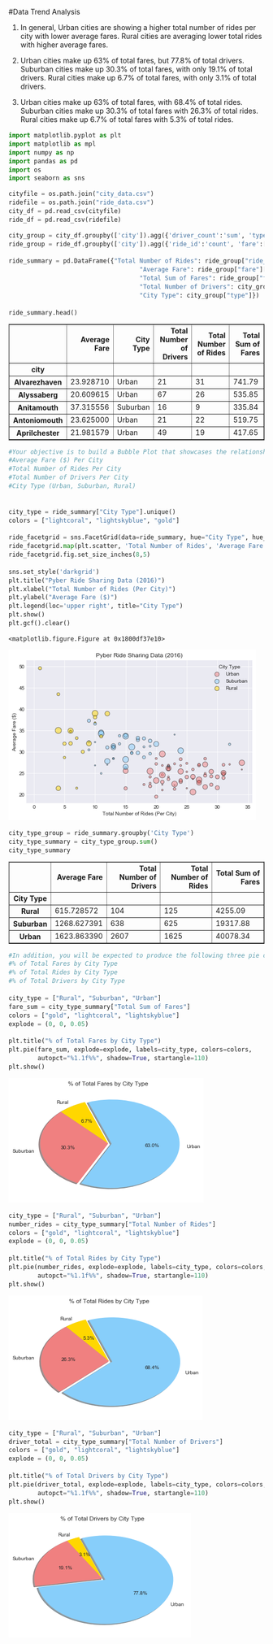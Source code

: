 
#Data Trend Analysis

1) In general, Urban cities are showing a higher total number of rides per city with lower average fares. 
Rural cities are averaging lower total rides with higher average fares. 

2) Urban cities make up 63% of total fares, but 77.8% of total drivers.  
Suburban cities make up 30.3% of total fares, with only 19.1% of total drivers.
Rural cities make up 6.7% of total fares, with only 3.1% of total drivers. 

3) Urban cities make up 63% of total fares, with 68.4% of total rides. 
Suburban cities make up 30.3% of total fares with 26.3% of total rides.
Rural cities make up 6.7% of total fares with 5.3% of total rides. 




```python
import matplotlib.pyplot as plt
import matplotlib as mpl
import numpy as np
import pandas as pd
import os
import seaborn as sns
```


```python
cityfile = os.path.join("city_data.csv")
ridefile = os.path.join("ride_data.csv")
city_df = pd.read_csv(cityfile)
ride_df = pd.read_csv(ridefile)
```


```python
city_group = city_df.groupby(['city']).agg({'driver_count':'sum', 'type': 'max'})
ride_group = ride_df.groupby(['city']).agg({'ride_id':'count', 'fare':['mean', 'sum']})

ride_summary = pd.DataFrame({"Total Number of Rides": ride_group["ride_id"]["count"], 
                                    "Average Fare": ride_group["fare"]["mean"], 
                                    "Total Sum of Fares": ride_group["fare"]["sum"],
                                    "Total Number of Drivers": city_group["driver_count"],
                                    "City Type": city_group["type"]})

ride_summary.head()
```




<div>
<table border="1" class="dataframe">
  <thead>
    <tr style="text-align: right;">
      <th></th>
      <th>Average Fare</th>
      <th>City Type</th>
      <th>Total Number of Drivers</th>
      <th>Total Number of Rides</th>
      <th>Total Sum of Fares</th>
    </tr>
    <tr>
      <th>city</th>
      <th></th>
      <th></th>
      <th></th>
      <th></th>
      <th></th>
    </tr>
  </thead>
  <tbody>
    <tr>
      <th>Alvarezhaven</th>
      <td>23.928710</td>
      <td>Urban</td>
      <td>21</td>
      <td>31</td>
      <td>741.79</td>
    </tr>
    <tr>
      <th>Alyssaberg</th>
      <td>20.609615</td>
      <td>Urban</td>
      <td>67</td>
      <td>26</td>
      <td>535.85</td>
    </tr>
    <tr>
      <th>Anitamouth</th>
      <td>37.315556</td>
      <td>Suburban</td>
      <td>16</td>
      <td>9</td>
      <td>335.84</td>
    </tr>
    <tr>
      <th>Antoniomouth</th>
      <td>23.625000</td>
      <td>Urban</td>
      <td>21</td>
      <td>22</td>
      <td>519.75</td>
    </tr>
    <tr>
      <th>Aprilchester</th>
      <td>21.981579</td>
      <td>Urban</td>
      <td>49</td>
      <td>19</td>
      <td>417.65</td>
    </tr>
  </tbody>
</table>
</div>




```python
#Your objective is to build a Bubble Plot that showcases the relationship between four key variables:
#Average Fare ($) Per City
#Total Number of Rides Per City
#Total Number of Drivers Per City
#City Type (Urban, Suburban, Rural)


city_type = ride_summary["City Type"].unique()
colors = ["lightcoral", "lightskyblue", "gold"]

ride_facetgrid = sns.FacetGrid(data=ride_summary, hue="City Type", hue_order=city_type, palette=colors)
ride_facetgrid.map(plt.scatter, 'Total Number of Rides', 'Average Fare', s=ride_summary['Total Number of Drivers'] * 2, alpha=0.5, marker='o', edgecolors="black", linewidth=1)
ride_facetgrid.fig.set_size_inches(8,5)

sns.set_style('darkgrid')
plt.title("Pyber Ride Sharing Data (2016)")
plt.xlabel("Total Number of Rides (Per City)")
plt.ylabel("Average Fare ($)")
plt.legend(loc='upper right', title="City Type")
plt.show()
plt.gcf().clear()

```


    <matplotlib.figure.Figure at 0x1800df37e10>



![png](output_4_1.png)



```python
city_type_group = ride_summary.groupby('City Type')
city_type_summary = city_type_group.sum()
city_type_summary
```




<div>
<table border="1" class="dataframe">
  <thead>
    <tr style="text-align: right;">
      <th></th>
      <th>Average Fare</th>
      <th>Total Number of Drivers</th>
      <th>Total Number of Rides</th>
      <th>Total Sum of Fares</th>
    </tr>
    <tr>
      <th>City Type</th>
      <th></th>
      <th></th>
      <th></th>
      <th></th>
    </tr>
  </thead>
  <tbody>
    <tr>
      <th>Rural</th>
      <td>615.728572</td>
      <td>104</td>
      <td>125</td>
      <td>4255.09</td>
    </tr>
    <tr>
      <th>Suburban</th>
      <td>1268.627391</td>
      <td>638</td>
      <td>625</td>
      <td>19317.88</td>
    </tr>
    <tr>
      <th>Urban</th>
      <td>1623.863390</td>
      <td>2607</td>
      <td>1625</td>
      <td>40078.34</td>
    </tr>
  </tbody>
</table>
</div>




```python
#In addition, you will be expected to produce the following three pie charts:
#% of Total Fares by City Type
#% of Total Rides by City Type
#% of Total Drivers by City Type

city_type = ["Rural", "Suburban", "Urban"]
fare_sum = city_type_summary["Total Sum of Fares"]
colors = ["gold", "lightcoral", "lightskyblue"]
explode = (0, 0, 0.05)

plt.title("% of Total Fares by City Type")
plt.pie(fare_sum, explode=explode, labels=city_type, colors=colors,
        autopct="%1.1f%%", shadow=True, startangle=110)
plt.show()
```


![png](output_6_0.png)



```python
city_type = ["Rural", "Suburban", "Urban"]
number_rides = city_type_summary["Total Number of Rides"]
colors = ["gold", "lightcoral", "lightskyblue"]
explode = (0, 0, 0.05)

plt.title("% of Total Rides by City Type")
plt.pie(number_rides, explode=explode, labels=city_type, colors=colors,
        autopct="%1.1f%%", shadow=True, startangle=110)
plt.show()
```


![png](output_7_0.png)



```python
city_type = ["Rural", "Suburban", "Urban"]
driver_total = city_type_summary["Total Number of Drivers"]
colors = ["gold", "lightcoral", "lightskyblue"]
explode = (0, 0, 0.05)

plt.title("% of Total Drivers by City Type")
plt.pie(driver_total, explode=explode, labels=city_type, colors=colors,
        autopct="%1.1f%%", shadow=True, startangle=110)
plt.show()
```


![png](output_8_0.png)

